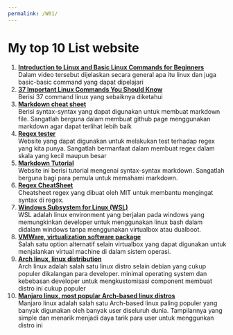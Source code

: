 ```yaml
---
permalink: /W01/
---
```


# My top 10 List website

1. [**Introduction to Linux and Basic Linux Commands for Beginners**](https://youtu.be/IVquJh3DXUA)<br>
Dalam video tersebut dijelaskan secara general apa itu linux dan juga basic-basic command yang dapat dipelajari
2. [**37 Important Linux Commands You Should Know**](https://www.howtogeek.com/412055/37-important-linux-commands-you-should-know/)<br>
Berisi 37 command linux yang sebaiknya diketahui
3. [**Markdown cheat sheet**](https://www.markdownguide.org/cheat-sheet/)<br>
Berisi syntax-syntax yang dapat digunakan untuk membuat markdown file. Sangatlah berguna dalam membuat github page menggunakan markdown agar dapat terlihat lebih baik
4. [**Regex tester**](https://regex101.com/)<br>
Website yang dapat digunakan untuk melakukan test terhadap regex yang kita punya. Sangatlah bermanfaat dalam membuat regex dalam skala yang kecil maupun besar
5. [**Markdown Tutorial**](https://www.markdowntutorial.com/)<br>
Website ini berisi tutorial mengenai syntax-syntax markdown. Sangatlah berguna bagi para pemula untuk memahami markdown.
6. [**Regex CheatSheet**](http://web.mit.edu/hackl/www/lab/turkshop/slides/regex-cheatsheet.pdf)<br>
Cheatsheet regex yang dibuat oleh MIT untuk membantu mengingat syntax di regex.
7. [**Windows Subsystem for Linux (WSL)**](https://docs.microsoft.com/en-us/windows/wsl/)<br>
WSL adalah linux environment yang berjalan pada windows yang memungkinkan developer untuk menggunakan linux bash dalam didalam windows tanpa menggunakan virtualbox atau dualboot.
8. [**VMWare, virtualization software package**](https://www.vmware.com/products/workstation-player/workstation-player-evaluation.html)<br>
Salah satu option alternatif selain virtualbox yang dapat digunakan untuk menjalankan virtual machine di dalam sistem operasi.
9. [**Arch linux, linux distribution**](https://archlinux.org/)<br>
Arch linux adalah salah satu linux distro selain debian yang cukup populer dikalangan para developer. minimal operating system dan kebebasan developer untuk mengkustomisasi component membuat distro ini cukup populer
10. [**Manjaro linux, most popular Arch-based linux distros**](https://manjaro.org/)<br>
Manjaro linux adalah salah satu Arch-based linux paling populer yang banyak digunakan oleh banyak user diseluruh dunia. Tampilannya yang simple dan menarik menjadi daya tarik para user untuk menggunkan distro ini